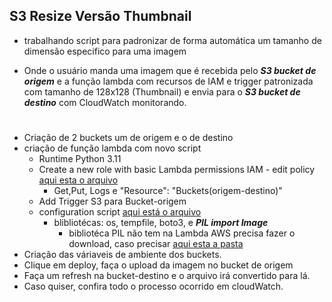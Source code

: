 ## S3 Resize Versão Thumbnail

- trabalhando script para padronizar de forma automática um tamanho de dimensão especifico para uma imagem

- Onde o usuário manda uma imagem que é recebida pelo ***S3 bucket de origem*** e a função lambda com recursos de IAM e trigger patronizada com tamanho de 128x128 (Thumbnail) e envia para o ***S3 bucket de destino*** com CloudWatch monitorando.

#

- Criação de 2 buckets um de origem e o de destino
- criação de função lambda com novo script
    - Runtime Python 3.11
    - Create a new role with basic Lambda permissions IAM - edit policy [aqui esta o arquivo](Script2+-+IAM+Role.txt)
        - Get,Put, Logs e "Resource": "Buckets(origem-destino)"
    - Add Trigger S3 para Bucket-origem
    - configuration script [aqui está o arquivo](lambda_function.py)
        - blibliotécas: os, tempfile, boto3, e ***PIL import Image***
            - bibliotéca PIL não tem na Lambda AWS precisa fazer o download, caso precisar [aqui esta a pasta](./assets/docs/Archive/PIL/)
- Criação das váriaveis de ambiente dos buckets.
- Clique em deploy, faça o upload da imagem no bucket de origem
- Faça um refresh na bucket-destino e o arquivo irá convertido para lá.
- Caso quiser, confira todo o processo ocorrido em cloudWatch.